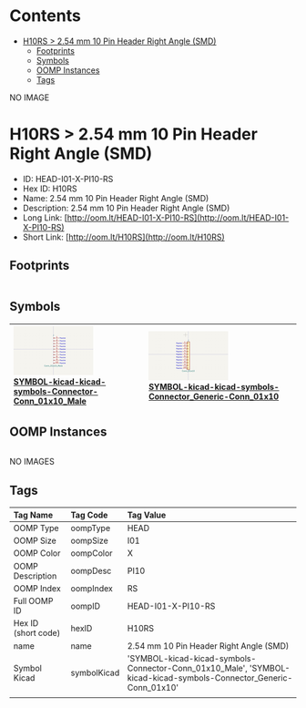 



Contents
========

* [H10RS > 2.54 mm 10 Pin Header Right Angle (SMD)](#h10rs--254-mm-10-pin-header-right-angle-smd)
	* [Footprints](#footprints)
	* [Symbols](#symbols)
	* [OOMP Instances](#oomp-instances)
	* [Tags](#tags)
  
NO IMAGE  
# H10RS > 2.54 mm 10 Pin Header Right Angle (SMD)

- ID: HEAD-I01-X-PI10-RS
- Hex ID: H10RS
- Name: 2.54 mm 10 Pin Header Right Angle (SMD)
- Description: 2.54 mm 10 Pin Header Right Angle (SMD)
- Long Link: [http://oom.lt/HEAD-I01-X-PI10-RS](http://oom.lt/HEAD-I01-X-PI10-RS)
- Short Link: [http://oom.lt/H10RS](http://oom.lt/H10RS)

## Footprints
  

||||
| :--- | :--- | :--- |

## Symbols
  

|[![](https://raw.githubusercontent.com/oomlout/oomlout_OOMP_eda_V2/main/SYMBOL/kicad/kicad-symbols/Connector/Conn_01x10_Male/image_140.png)<br>SYMBOL-kicad-kicad-symbols-Connector-Conn_01x10_Male](https://github.com/oomlout/oomlout_OOMP_eda_V2/tree/main/SYMBOL/kicad/kicad-symbols/Connector/Conn_01x10_Male/)|[![](https://raw.githubusercontent.com/oomlout/oomlout_OOMP_eda_V2/main/SYMBOL/kicad/kicad-symbols/Connector_Generic/Conn_01x10/image_140.png)<br>SYMBOL-kicad-kicad-symbols-Connector_Generic-Conn_01x10](https://github.com/oomlout/oomlout_OOMP_eda_V2/tree/main/SYMBOL/kicad/kicad-symbols/Connector_Generic/Conn_01x10/)||
| :--- | :--- | :--- |

## OOMP Instances
  

||||
| :--- | :--- | :--- |
  
NO IMAGES  
## Tags
  

|Tag Name|Tag Code|Tag Value|
| :--- | :--- | :--- |
|OOMP Type|oompType|HEAD|
|OOMP Size|oompSize|I01|
|OOMP Color|oompColor|X|
|OOMP Description|oompDesc|PI10|
|OOMP Index|oompIndex|RS|
|Full OOMP ID|oompID|HEAD-I01-X-PI10-RS|
|Hex ID (short code)|hexID|H10RS|
|name|name|2.54 mm 10 Pin Header Right Angle (SMD)|
|Symbol Kicad|symbolKicad|'SYMBOL-kicad-kicad-symbols-Connector-Conn_01x10_Male', 'SYMBOL-kicad-kicad-symbols-Connector_Generic-Conn_01x10'|
||||
